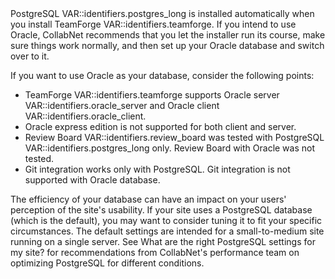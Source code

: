 
<div markdown="1">
PostgreSQL VAR::identifiers.postgres_long is installed automatically when you install TeamForge VAR::identifiers.teamforge. If you intend to use Oracle, CollabNet recommends that you let the installer run its course, make sure things work normally, and then set up your Oracle database and switch over to it.

If you want to use Oracle as your database, consider the following points:
* TeamForge VAR::identifiers.teamforge supports Oracle server VAR::identifiers.oracle_server and Oracle client VAR::identifiers.oracle_client.
* Oracle express edition is not supported for both client and server.
* Review Board VAR::identifiers.review_board was tested with PostgreSQL VAR::identifiers.postgres_long only. Review Board with Oracle was not tested.
* Git integration works only with PostgreSQL. Git integration is not supported with Oracle database.

The efficiency of your database can have an impact on your users' perception of the site's usability. If your site uses a PostgreSQL database (which is the default), you may want to consider tuning it to fit your specific circumstances. The default settings are intended for a small-to-medium site running on a single server. See What are the right PostgreSQL settings for my site? for recommendations from CollabNet's performance team on optimizing PostgreSQL for different conditions.
</div>
